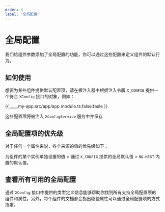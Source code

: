 ```yaml
---
order: 4
label: '全局配置'
---
```


# 全局配置

我们给组件参数添加了全局配置的功能，你可以通过这些配置来定义组件的默认行为。

## 如何使用

想要为某些组件提供默认配置项，请在根注入器中根据注入令牌 `X_CONFIG` 提供一个符合 `XConfig` 接口的对象，例如：

{{ ____my-app:src/app/app.module.ts:false:fasle }}

这些配置项将被注入 `XConfigService` 服务中并保存

## 全局配置项的优先级

对于任何一个属性来说，各个来源的值的优先级如下：

为组件的某个实例单独设置的值 > 通过 `X_CONFIG` 提供的全局默认值 > `NG-NEST` 内置的默认值。

## 查看所有可用的全局配置

通过 `XConfig` 接口中提供的类型定义信息能够帮助你找到所有支持全局配置项的组件和属性。另外，每个组件的文档都会指出哪些属性可以通过全局配置项的方式指定。
